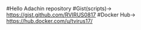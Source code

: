 #Hello Adachin repository
#Gist(scripts)→ https://gist.github.com/RVIRUS0817
#Docker Hub→ https://hub.docker.com/u/tvirus17/
